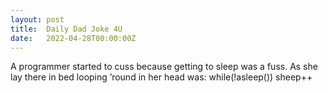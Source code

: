 ```yaml
---
layout: post
title:  Daily Dad Joke 4U
date:   2022-04-28T00:00:00Z
---
```

A programmer started to cuss because getting to sleep was a fuss. As she lay there in bed looping ’round in her head was: while(!asleep()) sheep++
